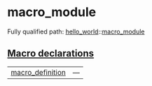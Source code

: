# macro_module

Fully qualified path: [hello_world](./hello_world.md)::[macro_module](./hello_world-macro_module.md)


## [Macro declarations](./hello_world-macro_module-macro_declarations.md)

| | |
|:---|:---|
| [macro_definition](./hello_world-macro_module-macro_definition.md) | — |
